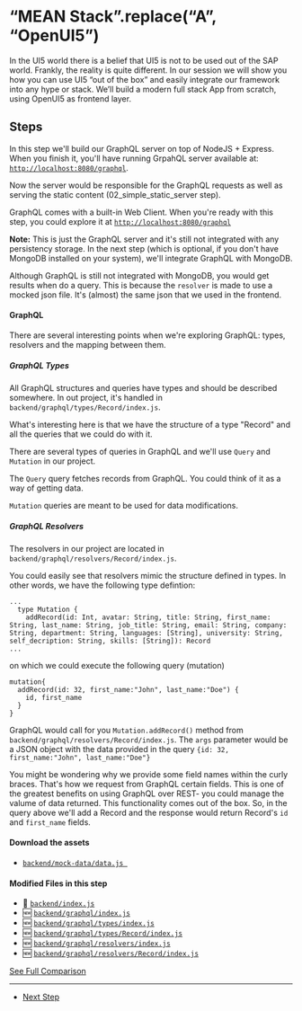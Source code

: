 # “MEAN Stack”.replace(“A”, “OpenUI5”)
  
In the UI5 world there is a belief that UI5 is not to be used out of the SAP world. Frankly, the reality is quite different.
In our session we will show you how you can use UI5 “out of the box” and easily integrate our framework into any hype or stack.
We’ll build a modern full stack App from scratch, using OpenUI5 as frontend layer.

## Steps


In this step we'll build our GraphQL server on top of NodeJS + Express.
When you finish it, you'll have running GrpahQL server available at: [`` http://localhost:8080/graphql ``](http://localhost:8080/graphql).

Now the server would be responsible for the GraphQL requests as well as serving the static content (02_simple_static_server step).

GraphQL comes with a built-in Web Client. When you're ready with this step, you could explore it at [`` http://localhost:8080/graphql ``](http://localhost:8080/graphql)

**Note:** This is just the GraphQL server and it's still not integrated with any persistency storage. In the next step (which is optional, if you don't have MongoDB installed on your system), we'll integrate GraphQL with MongoDB.

Although GraphQL is still not integrated with MongoDB, you would get results when do a query. This is because the ``resolver`` is made to use a mocked json file. It's (almost) the same json that we used in the frontend. 

#### GraphQL

There are several interesting points when we're exploring GraphQL: types, resolvers and the mapping between them.

##### GraphQL Types

All GraphQL structures and queries have types and should be described somewhere. In out project, it's handled in ``` backend/graphql/types/Record/index.js ```.

What's interesting here is that we have the structure of a type "Record" and all the queries that we could do with it.

There are several types of queries in GraphQL and we'll use ``Query`` and ``Mutation`` in our project.

The ``Query`` query fetches records from GraphQL. You could think of it as a way of getting data.

``Mutation`` queries are meant to be used for data modifications.

##### GraphQL Resolvers

The resolvers in our project are located in ``` backend/graphql/resolvers/Record/index.js ```.

You could easily see that resolvers mimic the structure defined in types. In other words, we have the following type defintion:

```
...
  type Mutation {
    addRecord(id: Int, avatar: String, title: String, first_name: String, last_name: String, job_title: String, email: String, company: String, department: String, languages: [String], university: String, self_decription: String, skills: [String]): Record
...
```

on which we could execute the following query (mutation)

```
mutation{
  addRecord(id: 32, first_name:"John", last_name:"Doe") {
    id, first_name
  }
}
```

GraphQL would call for you ``Mutation.addRecord()`` method from ``` backend/graphql/resolvers/Record/index.js ```.
The ``args`` parameter would be a JSON object with the data provided in the query ``{id: 32, first_name:"John", last_name:"Doe"}``

You might be wondering why we provide some field names within the curly braces. That's how we request from GraphQL certain fields.
This is one of the greatest benefits on using GraphQL over REST- you could manage the valume of data returned. This functionality comes out of the box.
So, in the query above we'll add a Record and the response would return Record's ``id`` and ``first_name`` fields.


#### Download the assets

- [``backend/mock-data/data.js ``](https://raw.githubusercontent.com/d3xter666/ui5con-2019-mean-stack-with-ui5/de8ad270cc0bb4261cb404aea7e28e4013adef98/backend/mock-data/data.js)

#### Modified Files in this step

- :small_orange_diamond: [``` backend/index.js ```](https://github.com/d3xter666/ui5con-2019-mean-stack-with-ui5/compare/07_frontend_CRUD_mocked...08_backend_graphql#diff-88c27a1520c87d0681d9900173d92c57)
- :new: [``` backend/graphql/index.js ```](https://github.com/d3xter666/ui5con-2019-mean-stack-with-ui5/compare/07_frontend_CRUD_mocked...08_backend_graphql#diff-0a5b4ccbe01be8d404c08fa2fbb28e45)
- :new: [``` backend/graphql/types/index.js ```](https://github.com/d3xter666/ui5con-2019-mean-stack-with-ui5/compare/07_frontend_CRUD_mocked...08_backend_graphql#diff-e75e6e1c759aead75ba9c0d094618a71)
- :new: [``` backend/graphql/types/Record/index.js ```](https://github.com/d3xter666/ui5con-2019-mean-stack-with-ui5/compare/07_frontend_CRUD_mocked...08_backend_graphql#diff-1da3c3bac9ba4d18dc6cc32faf7ef428)
- :new: [``` backend/graphql/resolvers/index.js ```](https://github.com/d3xter666/ui5con-2019-mean-stack-with-ui5/compare/07_frontend_CRUD_mocked...08_backend_graphql#diff-b47d99141e893d90c1e427b5217951a5)
- :new: [``` backend/graphql/resolvers/Record/index.js ```](https://github.com/d3xter666/ui5con-2019-mean-stack-with-ui5/compare/07_frontend_CRUD_mocked...08_backend_graphql#diff-07df6d57fc733795bb85dbab1fb3738d)


[See Full Comparison](https://github.com/d3xter666/ui5con-2019-mean-stack-with-ui5/compare/07_frontend_CRUD_mocked...08_backend_graphql)

---
- [Next Step](https://github.com/d3xter666/ui5con-2019-mean-stack-with-ui5/tree/09_graphql_mongo_integration_OPTIONAL)
